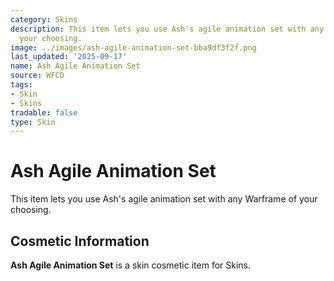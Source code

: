 ```yaml
---
category: Skins
description: This item lets you use Ash's agile animation set with any Warframe of
  your choosing.
image: ../images/ash-agile-animation-set-bba9df3f2f.png
last_updated: '2025-09-17'
name: Ash Agile Animation Set
source: WFCD
tags:
- Skin
- Skins
tradable: false
type: Skin
---
```


# Ash Agile Animation Set

This item lets you use Ash's agile animation set with any Warframe of your choosing.

## Cosmetic Information

**Ash Agile Animation Set** is a skin cosmetic item for Skins.

